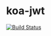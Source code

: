 # koa-jwt
[![Build Status](https://travis-ci.org/matthew-gordon/koa-jwt.svg?branch=master)](https://travis-ci.org/matthew-gordon/koa-jwt)
